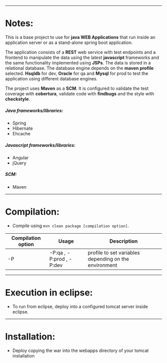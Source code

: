 ******
# Notes:

This is a base project to use for **java WEB Applications** that run inside an application server or as a stand-alone spring boot application.

The application consists of a **REST** web service with test endpoints and a frontend to manipulate the data using the latest **javascript** frameworks and the same functionality implemented using **JSPs**. The data is stored in a relational database. The database engine depends on the **maven profile** selected. **Hsqldb** for dev, **Oracle** for qa and **Mysql** for prod to test the application using different database engines. 

The project uses **Maven** as a **SCM**. It is configured to validate the test coverage with **cobertura**, validate code with **findbugs** and the style with **checkstyle**.

##### Java frameworks/libraries:
* Spring
* Hibernate
* Ehcache

##### Javascript frameworks/libraries:
* Angular
* jQuery

##### SCM:
* Maven 
************
# Compilation:
- Compile using `mvn clean package [compilation option]`.

| Compilation option | Usage | Description | 
| ------------------ | ----- | ----------- |
| -P | -P:qa , -P:prod , -P:dev | profile to set variables depending on the environment |

*********************
# Execution in eclipse:
- To run from eclipse, deploy into a configured tomcat server inside eclipse.

*************
# Installation:
- Deploy copying the war into the webapps directory of your tomcat installation
